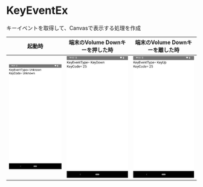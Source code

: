 # KeyEventEx

キーイベントを取得して、Canvasで表示する処理を作成

| 起動時 | 端末のVolume Downキーを押した時 | 端末のVolume Downキーを離した時 |
| - | - | - |
| <img src="screenshot/img1.png" width="320px"> | <img src="screenshot/img2.png" width="320px"> | <img src="screenshot/img3.png" width="320px"> |
